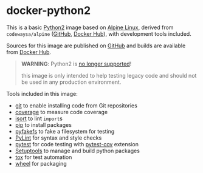 # docker-python2

This is a basic [Python2](https://www.python.org) image based on [Alpine Linux](https://alpinelinux.org), derived from `codewaysa/alpine` ([GitHub](https://www.github.com/CodewaySA/docker-alpine), [Docker Hub](https://hub.docker.com/r/codewaysa/alpine)), with development tools included.

Sources for this image are published on [GitHub](https://www.github.com/CodewaySA/docker-python2) and builds are available from [Docker Hub](https://hub.docker.com/r/codewaysa/python2).

> **WARNING**: Python2 is [no longer supported](https://devguide.python.org/devcycle/#end-of-life-branches)!
> 
> this image is only intended to help testing legacy code and should not be used in any production environment.

Tools included in this image:
* [git](https://git-scm.com) to enable installing code from Git repositories
* [coverage](https://pypi.org/project/coverage/) to measure code coverage
* [isort](https://github.com/timothycrosley/isort) to lint `import`s
* [pip](https://pip.pypa.io) to install packages
* [pyfakefs](https://github.com/jmcgeheeiv/pyfakefs/) to fake a filesystem for testing
* [PyLint](https://www.pylint.org) for syntax and style checks
* [pytest](https://docs.pytest.org) for code testing with [pytest-cov](https://github.com/pytest-dev/pytest-cov) extension
* [Setuptools](https://pypi.org/project/setuptools/) to manage and build python packages
* [tox](https://tox.readthedocs.org) for test automation
* [wheel](https://github.com/pypa/wheel) for packaging
